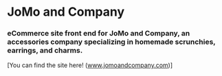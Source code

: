 # JoMo and Company

### eCommerce site front end for JoMo and Company, an accessories company specializing in homemade scrunchies, earrings, and charms.

[You can find the site here! (www.jomoandcompany.com)]
